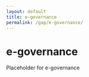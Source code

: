 ```yaml
---
layout: default
title: e-governance
permalink: /gap/e-governance/
---
```

# e-governance
Placeholder for e-governance

